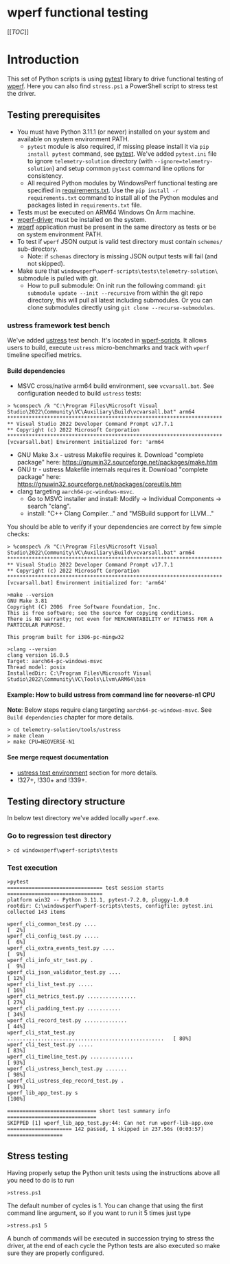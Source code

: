 # wperf functional testing

[[_TOC_]]

# Introduction

This set of Python scripts is using [pytest](https://docs.pytest.org/) library to drive functional testing of [wperf](../../README.md). Here you can also find `stress.ps1` a PowerShell script to stress test the driver.

## Testing prerequisites

* You must have Python 3.11.1 (or newer) installed on your system and available on system environment PATH.
  * `pytest` module is also required, if missing please install it via `pip install pytest` command, see [pytest](https://pypi.org/project/pytest/). We've added `pytest.ini` file to ignore `telemetry-solution` directory (with `--ignore=telemetry-solution`) and setup common `pytest` command line options for consistency.
  * All required Python modules by WindowsPerf functional testing are specified in [requirements.txt](../requirements.txt). Use the `pip install -r requirements.txt` command to install all of the Python modules and packages listed in `requirements.txt` file.
* Tests must be executed on ARM64 Windows On Arm machine.
* [wperf-driver](../../wperf-driver/README.md) must be installed on the system.
* [wperf](../../wperf/README.md) application must be present in the same directory as tests or be on system environment PATH.
* To test if `wperf` JSON output is valid test directory must contain `schemes/` sub-directory.
  * Note: if `schemas` directory is missing JSON output tests will fail (and not skipped).
* Make sure that `windowsperf\wperf-scripts\tests\telemetry-solution\` submodule is pulled with git.
  * How to pull submodule: On init run the following command: `git submodule update --init --recursive` from within the git repo directory, this will pull all latest including submodules. Or you can clone submodules directly using `git clone --recurse-submodules`.

### ustress framework test bench

We've added [ustress](https://gitlab.arm.com/telemetry-solution/telemetry-solution/-/tree/main/tools/ustress) test bench. It's located in [wperf-scripts](https://gitlab.com/Linaro/WindowsPerf/windowsperf/-/tree/main/wperf-scripts/tests?ref_type=heads). It allows users to build, execute `ustress` micro-benchmarks and track with `wperf` timeline specified metrics.

#### Build dependencies

* MSVC cross/native arm64 build environment, see `vcvarsall.bat`. See configuration needed to build `ustress` tests:
```
> %comspec% /k "C:\Program Files\Microsoft Visual Studio\2022\Community\VC\Auxiliary\Build\vcvarsall.bat" arm64
**********************************************************************
** Visual Studio 2022 Developer Command Prompt v17.7.1
** Copyright (c) 2022 Microsoft Corporation
**********************************************************************
[vcvarsall.bat] Environment initialized for: 'arm64
```

* GNU Make 3.x - ustress Makefile requires it. Download "complete package" here: https://gnuwin32.sourceforge.net/packages/make.htm
* GNU tr - ustress Makefile internals requires it. Download "complete package" here: https://gnuwin32.sourceforge.net/packages/coreutils.htm
* clang targeting `aarch64-pc-windows-msvc`.
  * Go to MSVC installer and install: Modify -> Individual Components -> search "clang".
  * install: "C++ Clang Compiler..." and "MSBuild support for LLVM..."

You should be able to verify if your dependencies are correct by few simple checks:

```
> %comspec% /k "C:\Program Files\Microsoft Visual Studio\2022\Community\VC\Auxiliary\Build\vcvarsall.bat" arm64
**********************************************************************
** Visual Studio 2022 Developer Command Prompt v17.7.1
** Copyright (c) 2022 Microsoft Corporation
**********************************************************************
[vcvarsall.bat] Environment initialized for: 'arm64'
```

```
>make --version
GNU Make 3.81
Copyright (C) 2006  Free Software Foundation, Inc.
This is free software; see the source for copying conditions.
There is NO warranty; not even for MERCHANTABILITY or FITNESS FOR A
PARTICULAR PURPOSE.

This program built for i386-pc-mingw32
```

```
>clang --version
clang version 16.0.5
Target: aarch64-pc-windows-msvc
Thread model: posix
InstalledDir: C:\Program Files\Microsoft Visual Studio\2022\Community\VC\Tools\Llvm\ARM64\bin
```

#### Example: How to build ustress from command line for neoverse-n1 CPU

**Note**: Below steps require clang targeting `aarch64-pc-windows-msvc`. See `Build dependencies` chapter for more details.

```
> cd telemetry-solution/tools/ustress
> make clean
> make CPU=NEOVERSE-N1
```

#### See merge request documentation
* [ustress test environment](https://gitlab.com/Linaro/WindowsPerf/windowsperf/-/merge_requests/327#ustress-test-environment) section for more details.
* !327+, !330+ and !339+.

## Testing directory structure

In below test directory we've added locally `wperf.exe`.

### Go to regression test directory

```
> cd windowsperf\wperf-scripts\tests
```

### Test execution

```
>pytest
=============================== test session starts ===============================
platform win32 -- Python 3.11.1, pytest-7.2.0, pluggy-1.0.0
rootdir: C:\windowsperf\wperf-scripts\tests, configfile: pytest.ini
collected 143 items

wperf_cli_common_test.py ....                                                [  2%]
wperf_cli_config_test.py .....                                               [  6%]
wperf_cli_extra_events_test.py ....                                          [  9%]
wperf_cli_info_str_test.py .                                                 [  9%]
wperf_cli_json_validator_test.py ....                                        [ 12%]
wperf_cli_list_test.py .....                                                 [ 16%]
wperf_cli_metrics_test.py ................                                   [ 27%]
wperf_cli_padding_test.py ...........                                        [ 34%]
wperf_cli_record_test.py ..............                                      [ 44%]
wperf_cli_stat_test.py ...................................................   [ 80%]
wperf_cli_test_test.py .....                                                 [ 83%]
wperf_cli_timeline_test.py ..............                                    [ 93%]
wperf_cli_ustress_bench_test.py .......                                      [ 98%]
wperf_cli_ustress_dep_record_test.py .                                       [ 99%]
wperf_lib_app_test.py s                                                      [100%]

============================= short test summary info =============================
SKIPPED [1] wperf_lib_app_test.py:44: Can not run wperf-lib-app.exe
===================== 142 passed, 1 skipped in 237.56s (0:03:57) ==================
```

## Stress testing

Having properly setup the Python unit tests using the instructions above all you need to do is to run 

```
>stress.ps1 
```

The default number of cycles is 1. You can change that using the first command line argument, so if you want to run it 5 times just type

```
>stress.ps1 5
```

A bunch of commands will be executed in succession trying to stress the driver, at the end of each cycle the Python tests are also executed so make sure they are properly configured.